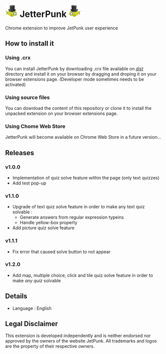 # <img src=./images/icon_no_bg.png width=40 /> JetterPunk <img src=./images/icon_no_bg.png width=40 style="transform: scaleX(-1);" />

Chrome extension to improve JetPunk user experience


## How to install it

### Using .crx

You can install JetterPunk by downloading .crx file available on <a href="TODO"><i>dist</i></a> directory and install it on your browser by dragging and droping it on your browser extensions page. (Developer mode sometimes needs to be activated)

### Using source files

You can download the content of this repository or clone it to install the unpacked extension on your browser extensions page.

### Using Chome Web Store

JetterPunk will become available on Chrome Web Store in a future version...


## Releases

### v1.0.0

- Implementation of quiz solve feature within the page (only text quizzes)
- Add test pop-up

### v1.1.0

- Upgrade of text quiz solve feature in order to make any text quiz solvable :
    - Generate answers from regular expression typeins
    - Handle yellow-box property
- Add picture quiz solve feature

### v1.1.1

- Fix error that caused solve button to not appear

### v1.2.0

- Add map, multiple choice, click and tile quiz solve feature in order to make *any quiz* solvable 


## Details

- Language : English


## Legal Disclaimer

This extension is developed independently and is neither endorsed nor approved by the owners of the website JetPunk. All trademarks and logos are the property of their respective owners.
